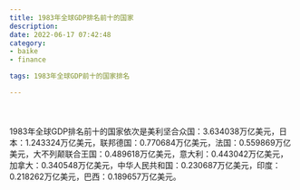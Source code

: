 ```yaml
---
title: 1983年全球GDP排名前十的国家
description:
date: 2022-06-17 07:42:48
category:
- baike
- finance

tags: 1983年全球GDP前十的国家排名

---
```


<script src="/assets/js/charts/chart.js"></script>

<div style="width: 100%; margin: 10% auto; ">
    <canvas id="myChart"></canvas>
</div>

<div>
<p class="paragraph">1983年全球GDP排名前十的国家依次是美利坚合众国：3.634038万亿美元，日本：1.243324万亿美元，联邦德国：0.770684万亿美元，法国：0.559869万亿美元，大不列颠联合王国：0.489618万亿美元，意大利：0.443042万亿美元，加拿大：0.340548万亿美元，中华人民共和国：0.230687万亿美元，印度：0.218262万亿美元，巴西：0.189657万亿美元。</p>
</div>

<script>
    const labels = ["美利坚合众国", "日本", "联邦德国", "法国", "大不列颠联合王国", "意大利", "加拿大", "中华人民共和国", "印度", "巴西"];

    const dataGdp = {
        labels: labels,
        datasets: [{
            label: '$（万亿美元）  •  即刻编程  •  cn.hongkezhang.com',
            backgroundColor: 'rgb(205 96 144)',
            borderColor: 'rgb(0 0 128)',
            data: [3.634038, 1.243324, 0.770684, 0.559869, 0.489618, 0.443042, 0.340548, 0.230687, 0.218262, 0.189657],
            barPercentage: 0.3
        }]
    };

    const config = {
        type: 'bar',
        data: dataGdp,
        options: {
            series: [
                {
                    barWidth: '20%'
                }
            ],
            graphic: [{
                type: 'group',
                bounding: 'raw',
                rotation: Math.PI / 4,//正方形旋转的角度
                right: 70,
                bottom: 15,
                z: 100,
                children: [
                    {
                        type: 'rect',
                        left: 'center',//描述怎么根据父元素进行定位
                        top: 'center',//描述怎么根据父元素进行定位
                        z: 100,
                        shape: {
                            width: 140,
                            height: 30
                        },
                        style: {
                            // fill: 'rgba(0,0,0,0.3)'
                        }
                    },
                    {
                        type: 'text',
                        left: 'center',
                        top: 'center',
                        z: 100,
                        style: {
                            fill: '#000000',
                            text: 'domain.com',
                            font: 'bolder 14px Microsoft YaHei'
                        }
                    }
                ]
            }]
        }
    };

    const myChart = new Chart(
        document.getElementById('myChart'),
        config
    );
</script>
